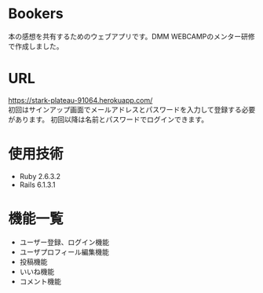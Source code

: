# Bookers
本の感想を共有するためのウェブアプリです。DMM WEBCAMPのメンター研修で作成しました。
# URL
https://stark-plateau-91064.herokuapp.com/ <br>
初回はサインアップ画面でメールアドレスとパスワードを入力して登録する必要があります。
初回以降は名前とパスワードでログインできます。

# 使用技術
- Ruby 2.6.3.2
- Rails 6.1.3.1

# 機能一覧
- ユーザー登録、ログイン機能
- ユーザプロフィール編集機能
- 投稿機能
- いいね機能
- コメント機能
